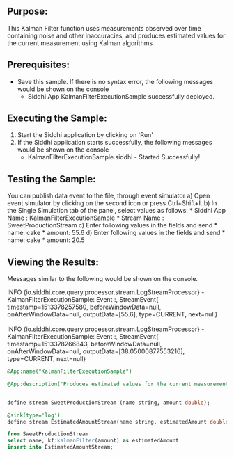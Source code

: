 

## Purpose:
This Kalman Filter function uses measurements observed over time containing noise and other inaccuracies, and produces estimated values for the current measurement using Kalman algorithms

## Prerequisites:
* Save this sample. If there is no syntax error, the following messages would be shown on the console
    - Siddhi App KalmanFilterExecutionSample successfully deployed.

## Executing the Sample:
1) Start the Siddhi application by clicking on 'Run'
2) If the Siddhi application starts successfully, the following messages would be shown on the console
    * KalmanFilterExecutionSample.siddhi - Started Successfully!

## Testing the Sample:
You can publish data event to the file, through event simulator
a) Open event simulator by clicking on the second icon or press Ctrl+Shift+I.
b) In the Single Simulation tab of the panel, select values as follows:
    * Siddhi App Name  : KalmanFilterExecutionSample
    * Stream Name      : SweetProductionStream
c) Enter following values in the fields and send
    * name: cake
    * amount: 55.6
d) Enter following values in the fields and send
    * name: cake
    * amount: 20.5

## Viewing the Results:
Messages similar to the following would be shown on the console.<br/>

INFO {io.siddhi.core.query.processor.stream.LogStreamProcessor} - KalmanFilterExecutionSample: Event :, StreamEvent{ timestamp=1513378257580, beforeWindowData=null, onAfterWindowData=null, outputData=[55.6], type=CURRENT, next=null}<br/><br/>
INFO {io.siddhi.core.query.processor.stream.LogStreamProcessor} - KalmanFilterExecutionSample: Event :, StreamEvent{ timestamp=1513378266843, beforeWindowData=null, onAfterWindowData=null, outputData=[38.05000877553216], type=CURRENT, next=null}


```sql
@App:name("KalmanFilterExecutionSample")

@App:description('Produces estimated values for the current measurement of amount using Kalman algorithms.')


define stream SweetProductionStream (name string, amount double);

@sink(type='log')
define stream EstimatedAmountStream(name string, estimatedAmount double);

from SweetProductionStream
select name, kf:kalmanFilter(amount) as estimatedAmount
insert into EstimatedAmountStream;
```